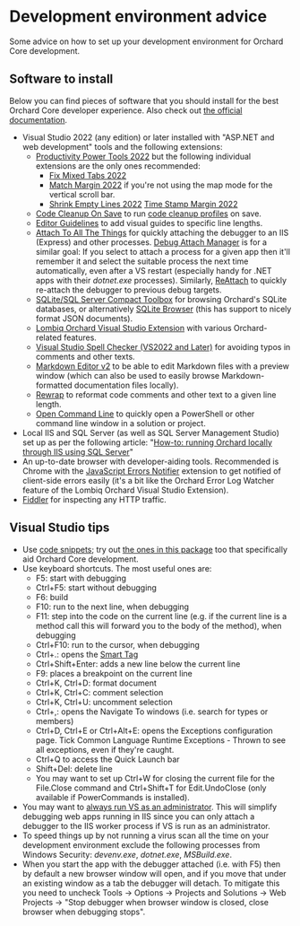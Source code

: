 # Development environment advice

Some advice on how to set up your development environment for Orchard Core development.

## Software to install

Below you can find pieces of software that you should install for the best Orchard Core developer experience. Also check out [the official documentation](https://docs.orchardcore.net/en/dev/docs/resources/development-tools/).

- Visual Studio 2022 (any edition) or later installed with "ASP.NET and web development" tools and the following extensions:
  - [Productivity Power Tools 2022](https://marketplace.visualstudio.com/items?itemName=VisualStudioPlatformTeam.ProductivityPowerPack2022) but the following individual extensions are the only ones recommended:
    - [Fix Mixed Tabs 2022](https://marketplace.visualstudio.com/items?itemName=VisualStudioPlatformTeam.FixMixedTabs2022)
    - [Match Margin 2022](https://marketplace.visualstudio.com/items?itemName=VisualStudioPlatformTeam.MatchMargin2022) if you're not using the map mode for the vertical scroll bar.
    - [Shrink Empty Lines 2022](https://marketplace.visualstudio.com/items?itemName=VisualStudioPlatformTeam.SyntacticLineCompression2022)
      [Time Stamp Margin 2022](https://marketplace.visualstudio.com/items?itemName=VisualStudioPlatformTeam.TimeStampMargin2022)
  - [Code Cleanup On Save](https://marketplace.visualstudio.com/items?itemName=MadsKristensen.CodeCleanupOnSave) to run [code cleanup profiles](https://docs.microsoft.com/en-us/visualstudio/ide/code-styles-and-code-cleanup?view=vs-2022#apply-code-styles) on save.
  - [Editor Guidelines](https://marketplace.visualstudio.com/items?itemName=PaulHarrington.EditorGuidelinesPreview) to add visual guides to specific line lengths.
  - [Attach To All The Things](https://marketplace.visualstudio.com/items?itemName=thebread.AttachToAllTheThings) for quickly attaching the debugger to an IIS (Express) and other processes. [Debug Attach Manager](https://marketplace.visualstudio.com/items?itemName=ViktarKarpach.DebugAttachManager2022) is for a similar goal: If you select to attach a process for a given app then it'll remember it and select the suitable process the next time automatically, even after a VS restart (especially handy for .NET apps with their _dotnet.exe_ processes). Similarly, [ReAttach](https://marketplace.visualstudio.com/items?itemName=ErlandR.ReAttach) to quickly re-attach the debugger to previous debug targets.
  - [SQLite/SQL Server Compact Toolbox](https://marketplace.visualstudio.com/items?itemName=ErikEJ.SQLServerCompactSQLiteToolbox) for browsing Orchard's SQLite databases, or alternatively [SQLite Browser](https://sqlitebrowser.org/dl/) (this has support to nicely format JSON documents).
  - [Lombiq Orchard Visual Studio Extension](https://marketplace.visualstudio.com/items?itemName=LombiqVisualStudioExtension.LombiqOrchardVisualStudioExtension) with various Orchard-related features.
  - [Visual Studio Spell Checker (VS2022 and Later)](https://marketplace.visualstudio.com/items?itemName=EWoodruff.VisualStudioSpellCheckerVS2022andLater) for avoiding typos in comments and other texts.
  - [Markdown Editor v2](https://marketplace.visualstudio.com/items?itemName=MadsKristensen.MarkdownEditor2) to be able to edit Markdown files with a preview window (which can also be used to easily browse Markdown-formatted documentation files locally).
  - [Rewrap](https://marketplace.visualstudio.com/items?itemName=stkb.Rewrap-18980) to reformat code comments and other text to a given line length.
  - [Open Command Line](https://marketplace.visualstudio.com/items?itemName=MadsKristensen.OpenCommandLine64) to quickly open a PowerShell or other command line window in a solution or project.
- Local IIS and SQL Server (as well as SQL Server Management Studio) set up as per the following article: "[How-to: running Orchard locally through IIS using SQL Server](http://orcharddojo.net/blog/how-to-running-orchard-locally-through-iis-using-sql-server)"
- An up-to-date browser with developer-aiding tools. Recommended is Chrome with the [JavaScript Errors Notifier](https://chrome.google.com/webstore/detail/javascript-errors-notifie/jafmfknfnkoekkdocjiaipcnmkklaajd?hl=en) extension to get notified of client-side errors easily (it's a bit like the Orchard Error Log Watcher feature of the Lombiq Orchard Visual Studio Extension).
- [Fiddler](http://www.telerik.com/fiddler) for inspecting any HTTP traffic.

## Visual Studio tips

- Use [code snippets](https://docs.microsoft.com/en-us/visualstudio/ide/code-snippets); try out [the ones in this package](../Utilities/VisualStudioSnippets/) too that specifically aid Orchard Core development.
- Use keyboard shortcuts. The most useful ones are:
  - F5: start with debugging
  - Ctrl+F5: start without debugging
  - F6: build
  - F10: run to the next line, when debugging
  - F11: step into the code on the current line (e.g. if the current line is a method call this will forward you to the body of the method), when debugging
  - Ctrl+F10: run to the cursor, when debugging
  - Ctrl+.: opens the [Smart Tag](http://haacked.com/archive/2008/06/23/visual-studio-smart-tag-expansion-tip.aspx)
  - Ctrl+Shift+Enter: adds a new line below the current line
  - F9: places a breakpoint on the current line
  - Ctrl+K, Ctrl+D: format document
  - Ctrl+K, Ctrl+C: comment selection
  - Ctrl+K, Ctrl+U: uncomment selection
  - Ctrl+,: opens the Navigate To windows (i.e. search for types or members)
  - Ctrl+D, Ctrl+E or Ctrl+Alt+E: opens the Exceptions configuration page. Tick Common Language Runtime Exceptions - Thrown to see all exceptions, even if they're caught.
  - Ctrl+Q to access the Quick Launch bar
  - Shift+Del: delete line
  - You may want to set up Ctrl+W for closing the current file for the File.Close command and Ctrl+Shift+T for Edit.UndoClose (only available if PowerCommands is installed).
- You may want to [always run VS as an administrator](http://stackoverflow.com/a/12859334/220230). This will simplify debugging web apps running in IIS since you can only attach a debugger to the IIS worker process if VS is run as an administrator.
- To speed things up by not running a virus scan all the time on your development environment exclude the following processes from Windows Security: _devenv.exe_, _dotnet.exe_, _MSBuild.exe_.
- When you start the app with the debugger attached (i.e. with F5) then by default a new browser window will open, and if you move that under an existing window as a tab the debugger will detach. To mitigate this you need to uncheck Tools → Options → Projects and Solutions → Web Projects → "Stop debugger when browser window is closed, close browser when debugging stops".
